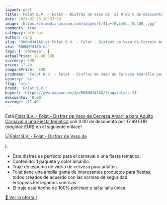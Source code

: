 ```yaml
---
layout: post
title: 'Folat B.V. - Folat - Disfraz de Vaso de  al 0.00 % de descuento'
date: 2021-02-26 18:37:59
image: 'https://m.media-amazon.com/images/I/41a+tRyLm6L._SL400_.jpg'
comments: true
category: ofertas
author: ring
slug: 'B00NMJ41A6-es Folat B.V. - Folat - Disfraz de Vaso de Cerveza Amarilla...'
sku: 'B00NMJ41A6-es'
tags: [ 'cerveza', ]
actualPrice: 17.49 EUR
currency: EUR
price: 17.49
comparePrice:  EUR
prodname: 'Folat B.V. - Folat - Disfraz de Vaso de Cerveza Amarilla para Adulto Carnaval o una Fiesta temática'
country: 'es'
flag: '🇪🇸'
brand: 'Folat B.V.'
buyurl: 'https://www.amazon.es/dp/B00NMJ41A6/?tag=tolees-21'
descuento: '0.00'
average: '17.49'
---
```


Está [Folat B.V. - Folat - Disfraz de Vaso de Cerveza Amarilla para Adulto Carnaval o una Fiesta temática](https://www.amazon.es/dp/B00NMJ41A6/?tag=tolees-21) con 0.00 de descuento por 17.49 EUR (original:  EUR) en el siguiente enlace!

[![Folat B.V. - Folat - Disfraz de Vaso de ](https://m.media-amazon.com/images/I/41a+tRyLm6L._SL400_.jpg)](https://www.amazon.es/dp/B00NMJ41A6/?tag=tolees-21)

ℹ️:

- Este disfraz es perfecto para el carnaval o una fiesta temática.
- Contenido: 1 paquete y color amarillo.
- Traje de espuma de vidrio de cerveza para adultos.
- Folat tiene una amplia gama de interesantes productos para fiestas, todos creados de acuerdo con las normas de seguridad europeas.Entregamos sonrisas
- El traje está hecho de 100% poliéster y talla: talla única.

[🛒 Ver la oferta!!](https://www.amazon.es/dp/B00NMJ41A6/?tag=tolees-21)
